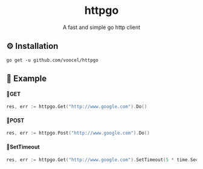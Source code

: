 <p align="center">
    <h1 align="center">httpgo</h1>
    <p align="center">A fast and simple go http client </p>
</p>

## ⚙️ Installation

```
go get -u github.com/voocel/httpgo
```

## 👀 Example
#### 📖GET

```go
res, err := httpgo.Get("http://www.google.com").Do()
```

#### 📖POST
```go
res, err := httpgo.Post("http://www.google.com").Do()
```

#### 📖SetTimeout
```go
res, err := httpgo.Get("http://www.google.com").SetTimeout(5 * time.Second).Do()
```